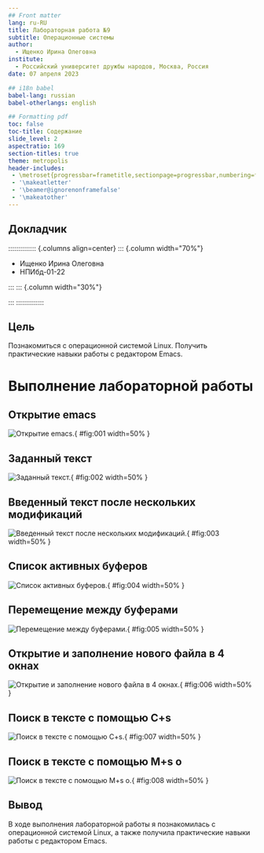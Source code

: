 ```yaml
---
## Front matter
lang: ru-RU
title: Лабораторная работа №9
subtitle: Операционные системы
author:
  - Ищенко Ирина Олеговна
institute:
  - Российский университет дружбы народов, Москва, Россия
date: 07 апреля 2023

## i18n babel
babel-lang: russian
babel-otherlangs: english

## Formatting pdf
toc: false
toc-title: Содержание
slide_level: 2
aspectratio: 169
section-titles: true
theme: metropolis
header-includes:
 - \metroset{progressbar=frametitle,sectionpage=progressbar,numbering=fraction}
 - '\makeatletter'
 - '\beamer@ignorenonframefalse'
 - '\makeatother'
---
```


## Докладчик

:::::::::::::: {.columns align=center}
::: {.column width="70%"}

  * Ищенко Ирина Олеговна
  * НПИбд-01-22

:::
::: {.column width="30%"}


:::
::::::::::::::

## Цель 

Познакомиться с операционной системой Linux. Получить практические навыки работы с редактором Emacs.

# Выполнение лабораторной работы

## Открытие emacs

![Открытие emacs.](image/1.png){ #fig:001 width=50% }

## Заданный текст

![Заданный текст.](image/2.png){ #fig:002 width=50% }

## Введенный текст после нескольких модификаций

![Введенный текст после нескольких модификаций.](image/3.png){ #fig:003 width=50% }

## Список активных буферов

![Список активных буферов.](image/4.png){ #fig:004 width=50% }

## Перемещение между буферами

![Перемещение между буферами.](image/5.png){ #fig:005 width=50% }

## Открытие и заполнение нового файла в 4 окнах

![Открытие и заполнение нового файла в 4 окнах. ](image/7.png){ #fig:006 width=50% }

## Поиск в тексте с помощью C+s

![Поиск в тексте с помощью C+s.](image/9.png){ #fig:007 width=50% }

## Поиск в тексте с помощью M+s o

![Поиск в тексте с помощью M+s o.](image/10.png){ #fig:008 width=50% }

## Вывод

В ходе выполнения лабораторной работы я познакомилась с операционной системой Linux, а также получила практические навыки работы с редактором Emacs.


